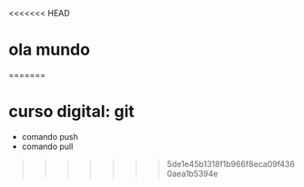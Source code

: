 <<<<<<< HEAD
# ola mundo
=======
# curso digital: git
* comando push
* comando pull
>>>>>>> 5de1e45b1318f1b966f8eca09f4360aea1b5394e
